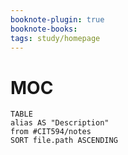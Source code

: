 ```yaml
---
booknote-plugin: true
booknote-books:
tags: study/homepage
---
```


# MOC
```dataview
TABLE 
alias AS "Description"
from #CIT594/notes
SORT file.path ASCENDING
```
